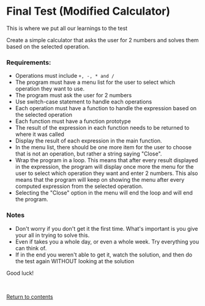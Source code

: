 # Final Test (Modified Calculator)
This is where we put all our learnings to the test

Create a simple calculator that asks the user for 2 numbers and solves them based on the selected operation.

### Requirements:
- Operations must include `+, -, * and /`
- The program must have a menu list for the user to select which operation they want to use.
- The program must ask the user for 2 numbers
- Use switch-case statement to handle each operations
- Each operation must have a function to handle the expression based on the selected operation
- Each function must have a function prototype
- The result of the expression in each function needs to be returned to where it was called
- Display the result of each expression in the main function.
- In the menu list, there should be one more item for the user to choose that is not an operation, but rather a string saying "Close".
- Wrap the program in a loop. This means that after every result displayed in the expression, the program will display once more the menu for the user to select which operation they want and enter 2 numbers. This also means that the program will keep on showing the menu after every computed expression from the selected operation.
- Selecting the "Close" option in the menu will end the loop and will end the program.

### Notes

- Don't worry if you don't get it the first time. What's important is you give your all in trying to solve this.
- Even if takes you a whole day, or even a whole week. Try everything you can think of.
- If in the end you weren't able to get it, watch the solution, and then do the test again WITHOUT looking at the solution

Good luck!

<br>

[Return to contents](../readme.md#topics-included)